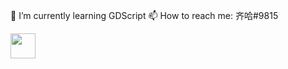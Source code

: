 
🌱 I’m currently learning GDScript
📫 How to reach me: 齐哈#9815

<img src="https://user-images.githubusercontent.com/124725909/231848782-af4e7997-44be-48c5-ab97-63b99b0d5232.png" width="40" height="40"/>

<!--
**LanQiha/LanQiha** is a ✨ _special_ ✨ repository because its `README.md` (this file) appears on your GitHub profile.

Here are some ideas to get you started:

- 🔭 I’m currently working on ...
- 🌱 I’m currently learning ...
- 👯 I’m looking to collaborate on ...
- 🤔 I’m looking for help with ...
- 💬 Ask me about ...
- 📫 How to reach me: ...
- 😄 Pronouns: ...
- ⚡ Fun fact: ...
-->
